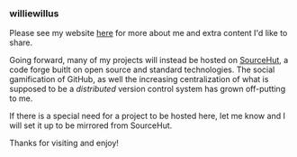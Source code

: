 ### williewillus

Please see my website [here](https://www.vincent-lee.net) for more about me and extra content I'd like to share.

Going forward, many of my projects will instead be hosted on [SourceHut](https://sr.ht/~williewillus/), a code forge
buitlt on open source and standard technologies. The social gamification of GitHub, as well the increasing centralization of what
is supposed to be a *distributed* version control system has grown off-putting to me.

If there is a special need for a project to be hosted here, let me know and I will set it up to be mirrored from SourceHut.

Thanks for visiting and enjoy!
